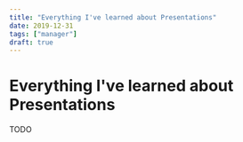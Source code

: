 ```yaml
---
title: "Everything I've learned about Presentations"
date: 2019-12-31
tags: ["manager"]
draft: true
---
```


# Everything I've learned about Presentations

TODO
